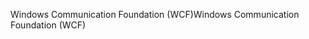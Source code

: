 <span data-ttu-id="2e492-101">Windows Communication Foundation (WCF)</span><span class="sxs-lookup"><span data-stu-id="2e492-101">Windows Communication Foundation (WCF)</span></span>